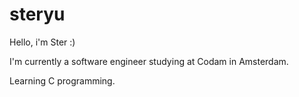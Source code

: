 # steryu
Hello, i'm Ster :)

I'm currently a software engineer studying at Codam in Amsterdam.

Learning C programming.
